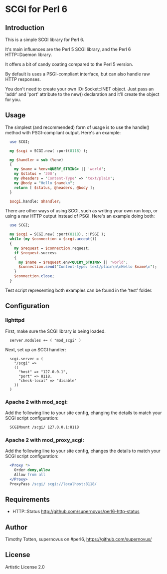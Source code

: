 # SCGI for Perl 6

## Introduction

This is a simple SCGI library for Perl 6.

It's main influences are the Perl 5 SCGI library, and the
Perl 6 HTTP::Daemon library.

It offers a bit of candy coating compared to the Perl 5 version.

By default is uses a PSGI-compliant interface, but can also handle
raw HTTP responses.

You don't need to create your own IO::Socket::INET object.
Just pass an 'addr' and 'port' attribute to the new() declaration and it'll
create the object for you.

## Usage

The simplest (and recommended) form of usage is to use the handle() method
with PSGI-compliant output. Here's an example:

```perl
  use SCGI;

  my $scgi = SCGI.new( :port(8118) );

  my $handler = sub (%env) 
  {
    my $name = %env<QUERY_STRING> || 'world';
    my $status = '200';
    my @headers = 'Content-Type' => 'text/plain';
    my @body = "Hello $name\n";
    return [ $status, @headers, @body ];
  }

  $scgi.handle: $handler;
```

There are other ways of using SCGI, such as writing your own run loop,
or using a raw HTTP output instead of PSGI. Here's an example doing both:

```perl
  use SCGI;

  my $scgi = SCGI.new( :port(8118), :!PSGI );
  while (my $connection = $scgi.accept())
  {
    my $request = $connection.request;
    if $request.success
    {
      my $name = $request.env<QUERY_STRING> || 'world';
      $connection.send("Content-type: text/plain\n\nHello $name\n");
    }
    $connection.close;
  }
```

Test script representing both examples can be found in the 'test' folder.

## Configuration

### lighttpd

First, make sure the SCGI library is being loaded.

```lighttpd
  server.modules += ( "mod_scgi" )
```

Next, set up an SCGI handler:

```lighttpd
  scgi.server = (
    "/scgi" =>
    ((
      "host" => "127.0.0.1",
      "port" => 8118,
      "check-local" => "disable"
    ))
  )
```

### Apache 2 with mod_scgi:

Add the following line to your site config, changing the details to match your
SCGI script configuration:

```apache
  SCGIMount /scgi/ 127.0.0.1:8118
```

### Apache 2 with mod_proxy_scgi:

Add the following line to your site config, changes the details to match your
SCGI script configuration:

```apache
  <Proxy *>
    Order deny,allow
    Allow from all
  </Proxy>
  ProxyPass /scgi/ scgi://localhost:8118/
```

## Requirements

 * HTTP::Status
   http://github.com/supernovus/perl6-http-status

## Author 

Timothy Totten, supernovus on #perl6, https://github.com/supernovus/

## License

Artistic License 2.0


